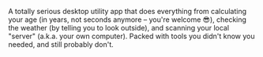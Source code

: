 A totally serious desktop utility app that does everything from calculating your age (in years, not seconds anymore – you're welcome 😎), checking the weather (by telling you to look outside), and scanning your local "server" (a.k.a. your own computer). Packed with tools you didn't know you needed, and still probably don't.
